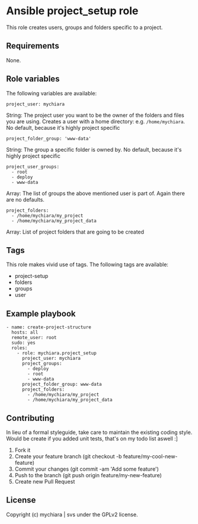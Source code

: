 # Ansible project_setup role

This role creates users, groups and folders specific to a project.

## Requirements

None.

## Role variables

The following variables are available:

```
project_user: mychiara
```
String: The project user you want to be the owner of the folders and files you are using.
Creates a user with a home directory: e.g. ```/home/mychiara```.
No default, because it's highly project specific

```
project_folder_group: 'www-data'
```
String: The group a specific folder is owned by. 
No default, because it's highly project specific

```
project_user_groups: 
  - root
  - deploy
  - www-data
```
Array: The list of groups the above mentioned user is part of.
Again there are no defaults.

```
project_folders: 
  - /home/mychiara/my_project
  - /home/mychiara/my_project_data
```
Array: List of project folders that are going to be created

## Tags

This role makes vivid use of tags.
The following tags are available:

- project-setup
- folders
- groups
- user

## Example playbook


```
- name: create-project-structure
  hosts: all
  remote_user: root
  sudo: yes
  roles:
    - role: mychiara.project_setup
      project_user: mychiara
      project_groups:
        - deploy
        - root
        - www-data
      project_folder_group: www-data
      project_folders: 
        - /home/mychiara/my_project
        - /home/mychiara/my_project_data
```

## Contributing

In lieu of a formal styleguide, take care to maintain the existing coding style. Would be create if you added unit tests, that's on my todo list aswell :]

1. Fork it
2. Create your feature branch (git checkout -b feature/my-cool-new-feature)
3. Commit your changes (git commit -am 'Add some feature')
4. Push to the branch (git push origin feature/my-new-feature)
5. Create new Pull Request

## License

Copyright (c) mychiara | svs under the GPLv2 license.